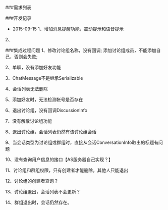 ###需求列表




###开发记录
- 2015-09-15
1、增加消息提醒功能，震动提示和语音提示

2、



###集成过程问题
1、修改讨论组名称，没有回调; 
     添加讨论组成员，不能添加自己，否则会失败; 
     
2、单聊，没有添加好友功能

3、ChatMessage不是继承Serializable

4、会话列表无法删除

5、添加好友时，无法检测帐号是否存在

6、退出讨论组，没有回调DiscussionInfo

7、没有解散讨论组功能

8、退出讨论组，会话列表仍然有该讨论组会话

9、当会话类型为讨论组或群组时，直接从会话ConversationInfo取出的标题有问题

10、没有查询用户信息的接口【AS服务器自己实现？】

11、讨论组和群组权限，只有创建者才能删除，其他人只能退出

12、讨论组的创建者查询？

13、讨论组退出，会话列表不会更新？

14、群组退出时，会话仍然存在。